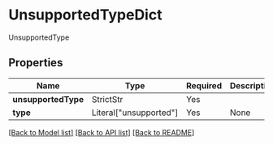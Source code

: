 # UnsupportedTypeDict

UnsupportedType

## Properties
| Name | Type | Required | Description |
| ------------ | ------------- | ------------- | ------------- |
**unsupportedType** | StrictStr | Yes |  |
**type** | Literal["unsupported"] | Yes | None |


[[Back to Model list]](../../../README.md#models-v2-link) [[Back to API list]](../../README.md#documentation-for-api-endpoints) [[Back to README]](../../README.md)
